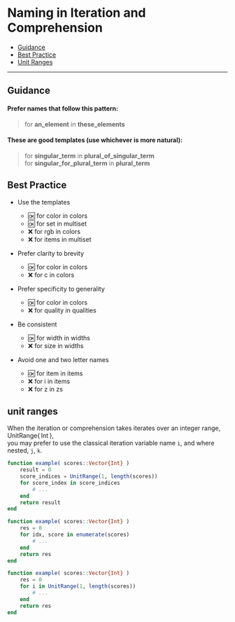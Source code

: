# Naming in Iteration and Comprehension

- [Guidance](https://github.com/JuliaPraxis/Naming/blob/master/guides/Iteration.md#guidance)
- [Best Practice](https://github.com/JuliaPraxis/Naming/blob/master/guides/Iteration.md#best-practice)
- [Unit Ranges](https://github.com/JuliaPraxis/Naming/blob/master/guides/Iteration.md#unit-ranges)

-------

## Guidance

#### Prefer names that follow this pattern:   

> for **an_element** in **these_elements**

#### These are good templates (use whichever is more natural):

> for **singular_term** in **plural_of_singular_term**  
> for **singular_for_plural_term** in **plural_term**
  

## Best Practice
  
- Use the templates
  - :ok: for color in colors
  - :ok: for set in multiset
  - :x:  for rgb in colors
  - :x:  for items in multiset

- Prefer clarity to brevity  
  - :ok: for color in colors
  - :x:  for c in colors
  
- Prefer specificity to generality  
  - :ok: for color in colors
  - :x:  for quality in qualities

- Be consistent
  - :ok: for width in widths
  - :x:  for size in widths
  
- Avoid one and two letter names
  - :ok: for item in items
  - :x:  for i in items
  - :x:  for z in zs
  
## unit ranges

When the iteration or comprehension takes iterates over an integer range, UnitRange{&thinsp;Int&thinsp;},   
you may prefer to use the classical iteration variable name `i`, and where nested, `j`, `k`.  

```julia
function example( scores::Vector{Int} )
    result = 0  
    score_indices = UnitRange(1, length(scores))
    for score_index in score_indices
        # ... 
    end
    return result
end

function example( scores::Vector{Int} )
    res = 0  
    for idx, score in enumerate(scores)
        # ... 
    end
    return res
end

function example( scores::Vector{Int} )
    res = 0  
    for i in UnitRange(1, length(scores))
        # ... 
    end
    return res
end
```

